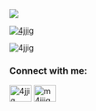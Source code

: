 <a href="https://github.com/Ajjig?tab=repositories">
 <img align="center" src="https://github-readme-stats.vercel.app/api?username=Ajjig&count_private=true&theme=dracula&line_height=40&show_icons=true&hide=issues,prs">
</a>

<p align="left"> <a href="https://twitter.com/4jjig" target="blank"><img src="https://img.shields.io/twitter/follow/4jjig?logo=twitter&style=for-the-badge" alt="4jjig" /></a> </p>

<p align="left"> <img src="https://komarev.com/ghpvc/?username=4jjig&label=Profile%20views&color=0e75b6&style=flat" alt="4jjig" /> </p>

<h3 align="left">Connect with me:</h3>
<p align="left">
<a href="https://twitter.com/4jjig" target="blank"><img align="center" src="https://raw.githubusercontent.com/rahuldkjain/github-profile-readme-generator/master/src/images/icons/Social/twitter.svg" alt="4jjig" height="30" width="40" /></a>
<a href="https://instagram.com/m4ajjig" target="blank"><img align="center" src="https://raw.githubusercontent.com/rahuldkjain/github-profile-readme-generator/master/src/images/icons/Social/instagram.svg" alt="m4jjig" height="30" width="40" /></a>
</p>
